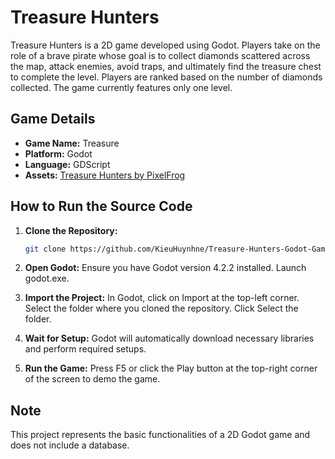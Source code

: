# Treasure Hunters

Treasure Hunters is a 2D game developed using Godot. Players take on the role of a brave pirate whose goal is to collect diamonds scattered across the map, attack enemies, avoid traps, and ultimately find the treasure chest to complete the level. Players are ranked based on the number of diamonds collected. The game currently features only one level.

## Game Details

- **Game Name:** Treasure
- **Platform:** Godot
- **Language:** GDScript
- **Assets:** [Treasure Hunters by PixelFrog](https://pixelfrog-assets.itch.io/treasure-hunters)

## How to Run the Source Code

1. **Clone the Repository:**
   ```sh
   git clone https://github.com/KieuHuynhne/Treasure-Hunters-Godot-Game-Basic.git
   
2. **Open Godot:**
    Ensure you have Godot version 4.2.2 installed.
    Launch godot.exe.
   
4. **Import the Project:**
    In Godot, click on Import at the top-left corner.
    Select the folder where you cloned the repository.
    Click Select the folder.
   
6. **Wait for Setup:**
    Godot will automatically download necessary libraries and perform required setups.
   
8. **Run the Game:**
    Press F5 or click the Play button at the top-right corner of the screen to demo the game.
   
## Note
This project represents the basic functionalities of a 2D Godot game and does not include a database.

